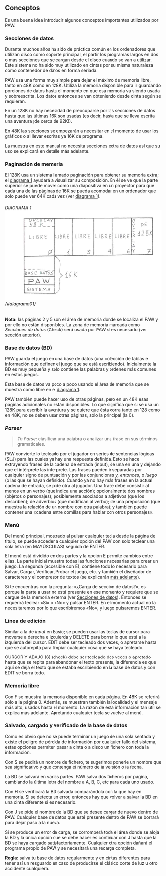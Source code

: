 ## Conceptos

Es una buena idea introducir algunos conceptos importantes utilizados por PAW.

### Secciones de datos

Durante muchos años ha sido de práctica común en los ordenadores que utilizan disco como soporte principal, el partir los programas largos en dos o más secciones que se cargan desde el disco cuando se van a utilizar. Este sistema no ha sido muy utilizado en cintas por su misma naturaleza como contenedor de datos en forma seriada.

PAW usa una forma muy simple para dejar el máximo de memoria libre, tanto en 48K como en 128K. Utiliza la memoria disponible para ir guardando porciones de datos hasta el momento en que esa memoria va siendo usada y sobreescrita. Los datos entonces se van obteniendo desde cinta según se requieran.

En un 128K no hay necesidad de preocuparse por las secciones de datos hasta que las últimas 16K son usadas \(es decir, hasta que se lleva escrita una aventura ¡de cerca de 92K!\).

En 48K las secciones se empezarán a necesitar en el momento de usar los gráficos o al llevar escritas ya 16K de programa.

La muestra en este manual no necesita secciones extra de datos así que su uso se explicará en detalle más adelante.

### Paginación de memoria

El 128K usa un sistema llamado paginación para obtener su memoria extra; el [diagrama 1](#diagrama01) ayudará a visualizar su composición. En él se ve que la parte superior se puede mover como una diapositiva en un proyector para que cada una de las páginas de 16K se pueda acomodar en un ordenador que solo puede ver 64K cada vez \(ver [diagrama 1](#diagrama01)\).

###### DIAGRAMA 1![](/assets/diagrama01.png) {#diagrama01}

**Nota:** las páginas 2 y 5 son el área de memoria donde se localiza el PAW y por ello no están disponibles. La zona de memoria marcada como _Secciones de datos_ (Check) será usada por PAW si es necesario \(ver [sección anterior](#paginación-de-memoria)\).

### Base de datos \(BD\)

PAW guarda el juego en una base de datos \(una colección de tablas e información que definen el juego que se está escribiendo\). Inicialmente la BD es muy pequeña y sólo contiene las palabras y órdenes más comunes en estos juegos.

Esta base de datos va poco a poco usando el área de memoria que se muestra como libre en el [diagrama 1](#diagrama01).

PAW también puede hacer uso de otras páginas, pero en un 48K esas páginas adicionales no están disponibles. Lo que significa que si se usa un 128K para escribir la aventura y se quiere que ésta corra tanto en 128 como en 48K, no se deben usar otras páginas, solo la principal \(la 0\).

### _Parser_

> _To Parse:_ clasificar una palabra o analizar una frase en sus términos gramaticales.

PAW convierte lo tecleado por el jugador en series de sentencias lógicas \(SLJ\) para las cuales ya hay una respuesta definida. Esto se hace extrayendo frases de la cadena de entrada (input), de una en una y dejando que el intérprete las interprete. Las frases pueden ir separadas por cualquier signo de puntuación y por las conjunciones _y, entonces,_ o _luego_ \(o las que se hayan definido\). Cuando ya no hay más frases en la actual cadena de entrada, se pide otra al jugador. Una frase debe consistir al menos en un verbo \(que indica una acción\); opcionalmente dos nombres \(objetos o personajes\); posiblemente asociados a adjetivos \(que los describen\); de adverbios \(que modifican al verbo\); de una preposición \(que muestra la relación de un nombre con otra palabra\); y también puede contener una «cadena entre comillas para hablar con otros personajes».

### Menú

Del menú principal, mostrado al pulsar cualquier tecla desde la página de titulo, se puede acceder a cualquier opción del PAW con solo teclear una sola letra \(en MAYÚSCULAS\) seguida de ENTER.

El menú está dividido en dos partes y la opción E permite cambios entre ellas. La parte inicial muestra todas las funciones necesarias para crear un juego. La segunda \(accesible con E\), contiene todo lo necesario para Salvar, Cargar, Verificar, Probar el juego, etc. y también el diseñador de caracteres y el compresor de textos \(se explicarán [más adelante](#check)\).

Si te encuentras con la pregunta: «¿Carga de sección de datos?», es porque la parte a usar no está presente en ese momento y requiere que se cargue de la memoria externa \(ver [Secciones de datos](#Secciones-de-datos)\). Entonces se requerirá teclear «Sí» o «No» y pulsar ENTER. En el momento actual no la necesitaremos por lo que escribiremos «No», y luego pulsaremos ENTER.

### Línea de edición

Similar a la de _input_ en Basic; se pueden usar las teclas de cursor para moverse a derecha e izquierda y DELETE para borrar lo que está a la izquierda del cursor. EDIT debe ser tecleado dos veces, o apretarse hasta que se autorepita para limpiar cualquier cosa que se haya tecleado.

CURSOR Y ABAJO \(6\) (check) debe ser tecleado dos veces o apretado hasta que se repita para abandonar el texto presente, la diferencia es que aquí se deja el texto que se estaba escribiendo en la base de datos y con EDIT se borra todo.

### Memoria libre

Con F se muestra la memoria disponible en cada página. En 48K se referirá sólo a la página 0. Además, se muestran también la localidad y el mensaje más alto, usados hasta el momento. La razón de esta información tan útil se explica más adelante. Apretando cualquier tecla se vuelve al menú.

### Salvado, cargado y verificado de la base de datos

Como es obvio que no se puede terminar un juego de una sola sentada y existe el peligro de pérdida de información por cualquier fallo del sistema, estas opciones permiten pasar a cinta o a disco un fichero con toda la información.

Con S se pedirá un nombre de fichero, te sugerimos ponerle un nombre que sea significativo y que contenga el número de la versión o la fecha.

La BD se salvará en varias partes. PAW salva dos ficheros por página, cambiando la última letra del nombre a A, B, C, etc para cada uno usado.

Con H se verificará la BD salvada comparándola con la que hay en memoria. Si se detecta un error, entonces hay que volver a salvar la BD en una cinta diferente si es necesario.

Con J se pide el nombre de la BD que se desee cargar de nuevo dentro de PAW. Cualquier base de datos que esté presente dentro de PAW se borrará para dejar paso a la nueva.

Si se produce un error de carga, se corromperá toda el área donde se aloja la BD y la única opción que se debe hacer es continuar con J hasta que la BD se haya cargado satisfactoriamente. Cualquier otra opción dañará el programa propio de PAW y se necesitará una recarga completa.

**Regla:** salva tu base de datos regularmente y en cintas diferentes para tener así un resguardo en caso de producirse el clásico corte de luz u otro accidente cualquiera.

